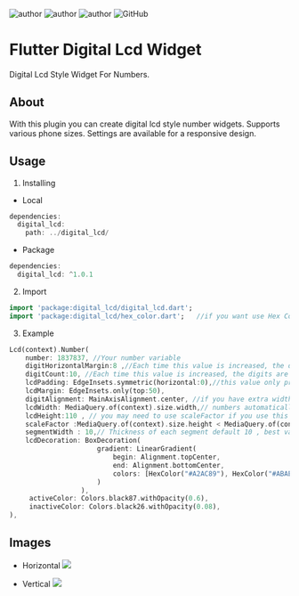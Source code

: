 ![author](https://img.shields.io/badge/AUTHOR-EMRE%20UTKU%20UYGUC-red)
![author](https://img.shields.io/badge/CONTACT-emreuyguc@gmail.com-yellowgreen)
![author](https://img.shields.io/badge/-FLUTTER-blue)
![GitHub](https://img.shields.io/github/license/emreuyguc/Flutter_digital_lcd_widget)

# Flutter Digital Lcd Widget

Digital Lcd Style Widget For Numbers.

## About

With this plugin you can create digital lcd style number widgets.
Supports various phone sizes. Settings are available for a responsive design.

## Usage 

1. Installing

* Local
```dart
dependencies:
  digital_lcd:
    path: ../digital_lcd/
```
  
* Package
```dart
dependencies:
  digital_lcd: ^1.0.1
```

2. Import

```dart
import 'package:digital_lcd/digital_lcd.dart';
import 'package:digital_lcd/hex_color.dart';   //if you want use Hex Color codes this is required
```

3. Example

```dart
Lcd(context).Number(
    number: 1837837, //Your number variable
    digitHorizontalMargin:8 ,//Each time this value is increased, the digits are shrinks. default 8
    digitCount:10, //Each time this value is increased, the digits are shrinks for width.
    lcdPadding: EdgeInsets.symmetric(horizontal:0),//this value only provides spaces to the left and right of the numbers. it also reduces proportionally the numbers
    lcdMargin: EdgeInsets.only(top:50),
    digitAlignment: MainAxisAlignment.center, //if you have extra width, use it for better ui
    lcdWidth: MediaQuery.of(context).size.width,// numbers automatically fit to width by count of digit. if you only use this value, the height of the lcd is automatically adjusted
    lcdHeight:110 , // you may need to use scaleFactor if you use this value.
    scaleFactor :MediaQuery.of(context).size.height < MediaQuery.of(context).size.width ? 0.5: 0.2,//if you use lcdHeight , set this value for better ui
    segmentWidth : 10,// Thickness of each segment default 10 , best value range 5-12
    lcdDecoration: BoxDecoration(
                      gradient: LinearGradient(
                          begin: Alignment.topCenter,
                          end: Alignment.bottomCenter,
                          colors: [HexColor("#A2AC89"), HexColor("#ABAE75")]
                      )
                  ),
     activeColor: Colors.black87.withOpacity(0.6),
     inactiveColor: Colors.black26.withOpacity(0.08),
),

```
## Images
* Horizontal
![](https://i.ibb.co/Pj6ht32/aaa.png)


* Vertical
![](https://i.ibb.co/Khf6P0K/bbbb.png)

